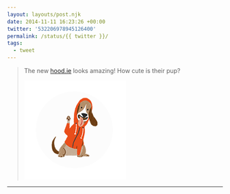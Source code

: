 ```yaml
---
layout: layouts/post.njk
date: 2014-11-11 16:23:26 +00:00
twitter: '532206978945126400'
permalink: /status/{{ twitter }}/
tags: 
  - tweet
---
```


> The new [hood.ie](http://hood.ie/) looks amazing! How cute is their pup? 
> 
> ![illustration of a waving dog wearing a red hoodie](/img/532206978945126400-B2LHbVyCcAA4kSN.png)

---
